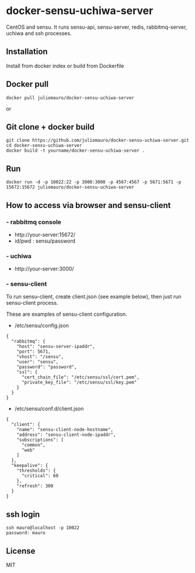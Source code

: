 # docker-sensu-uchiwa-server

CentOS and sensu.
It runs sensu-api, sensu-server, redis, rabbitmq-server, uchiwa and ssh processes.

## Installation

Install from docker index or build from Dockerfile

## Docker pull

```
docker pull juliomauro/docker-sensu-uchiwa-server
```

or

## Git clone + docker build
```
git clone https://github.com/juliomauro/docker-sensu-uchiwa-server.git
cd docker-sensu-uchiwa-server
docker build -t yourname/docker-sensu-uchiwa-server .
```

## Run

```
docker run -d -p 10022:22 -p 3000:3000 -p 4567:4567 -p 5671:5671 -p 15672:15672 juliomauro/docker-sensu-uchiwa-server
```

## How to access via browser and sensu-client

### - rabbitmq console

* http://your-server:15672/
* id/pwd : sensu/password

###  - uchiwa

* http://your-server:3000/

###  - sensu-client

To run sensu-client, create client.json (see example below), then just run sensu-client process.

These are examples of sensu-client configuration.

* /etc/sensu/config.json

```
{
  "rabbitmq": {
    "host": "sensu-server-ipaddr",
    "port": 5671,
    "vhost": "/sensu",
    "user": "sensu",
    "password": "password",
    "ssl": {
      "cert_chain_file": "/etc/sensu/ssl/cert.pem",
      "private_key_file": "/etc/sensu/ssl/key.pem"
    }
  }
}
```

* /etc/sensu/conf.d/client.json

```
{
  "client": {
    "name": "sensu-client-node-hostname",
    "address": "sensu-client-node-ipaddr",
    "subscriptions": [
      "common",
      "web"
    ]
  },
  "keepalive": {
    "thresholds": {
      "critical": 60
    },
    "refresh": 300
  }
}
```

## ssh login

```
ssh mauro@localhost -p 10022
password: mauro
```

## License

MIT
